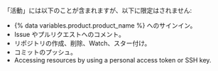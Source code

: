 「活動」には以下のことが含まれますが、以下に限定はされません:
- {% data variables.product.product_name %} へのサインイン。
- Issue やプルリクエストへのコメント。
- リポジトリの作成、削除、Watch、スター付け。
- コミットのプッシュ。
- Accessing resources by using a personal access token or SSH key.